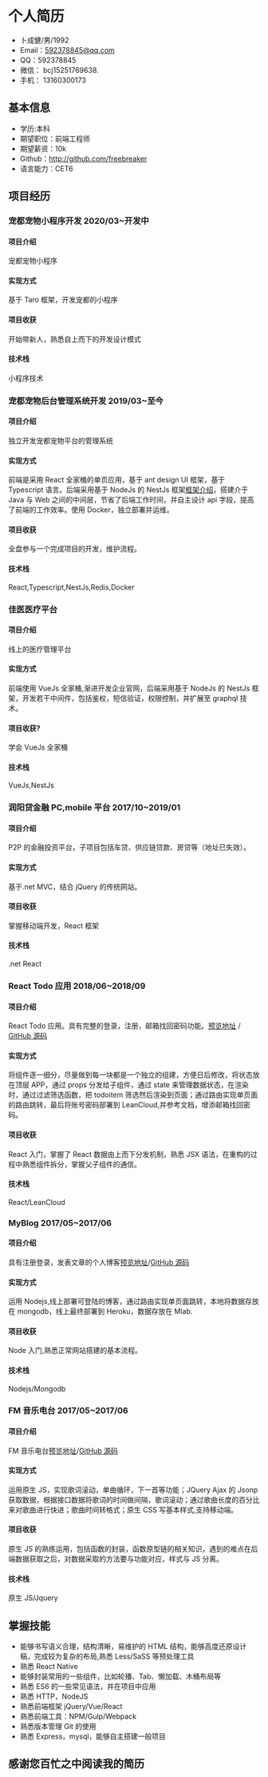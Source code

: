 # 个人简历

- 卜成健/男/1992
- Email：592378845@qq.com
- QQ：592378845
- 微信： bcj15251769638.
- 手机： 13160300173

## 基本信息

- 学历:本科
- 期望职位：前端工程师
- 期望薪资：10k
- Github：http://github.com/freebreaker
- 语言能力：CET6

## 项目经历

### 宠都宠物小程序开发 2020/03~开发中

#### 项目介绍

宠都宠物小程序

#### 实现方式

基于 Taro 框架，开发宠都的小程序

#### 项目收获

开始带新人，熟悉自上而下的开发设计模式

#### 技术栈

小程序技术

### 宠都宠物后台管理系统开发 2019/03~至今

#### 项目介绍

独立开发宠都宠物平台的管理系统

#### 实现方式

前端是采用 React 全家桶的单页应用，基于 ant design UI 框架，基于 Typescript 语言。后端采用基于 NodeJs 的 NestJs 框架[框架介绍](https://www.runyangdai.com/)，搭建介于 Java 与 Web 之间的中间层，节省了后端工作时间，并自主设计 api 字段，提高了前端的工作效率。使用 Docker，独立部署并运维。

#### 项目收获

全盘参与一个完成项目的开发，维护流程。

#### 技术栈

React,Typescript,NestJs,Redis,Docker

### 佳医医疗平台

#### 项目介绍

线上的医疗管理平台

#### 实现方式

前端使用 VueJs 全家桶,渐进开发企业官网，后端采用基于 NodeJs 的 NestJs 框架，开发若干中间件，包括鉴权，短信验证，权限控制，并扩展至 graphql 技术。

#### 项目收获?

学会 VueJs 全家桶

#### 技术栈

VueJs,NestJs

### 润阳贷金融 PC,mobile 平台 2017/10~2019/01

#### 项目介绍

P2P 的金融投资平台，子项目包括车贷、供应链贷款、房贷等（地址已失效）。

#### 实现方式

基于.net MVC，结合 jQuery 的传统网站。

#### 项目收获

掌握移动端开发，React 框架

#### 技术栈

.net React

### React Todo 应用 2018/06~2018/09

#### 项目介绍

React Todo 应用。具有完整的登录，注册，邮箱找回密码功能。[预览地址](https://freebreaker.github.io/leanCloudTodo/build/index.html) / [GitHub 源码](https://github.com/freebreaker/leanCloudTodo/tree/master/src)

#### 实现方式

将组件逐一细分，尽量做到每一块都是一个独立的组建，方便日后修改，将状态放在顶层 APP，通过 props 分发给子组件，通过 state 来管理数据状态，在渲染时，通过过滤筛选函数，把 todoitem 筛选然后渲染到页面；通过路由实现单页面的路由跳转，最后将账号密码部署到 LeanCloud,并参考文档，增添邮箱找回密码。

#### 项目收获

React 入门，掌握了 React 数据由上而下分发机制，熟悉 JSX 语法，在重构的过程中熟悉组件拆分，掌握父子组件的通信。

#### 技术栈

React/LeanCloud

### MyBlog 2017/05~2017/06

#### 项目介绍

具有注册登录，发表文章的个人博客[预览地址](https://dadablog.herokuapp.com/signin)/[GitHub 源码](https://github.com/freebreaker/FreeBlog)

#### 实现方式

运用 Nodejs,线上部署可登陆的博客，通过路由实现单页面跳转，本地将数据存放在 mongodb，线上最终部署到 Heroku，数据存放在 Mlab.

#### 项目收获

Node 入门,熟悉正常网站搭建的基本流程。

#### 技术栈

Nodejs/Mongodb

### FM 音乐电台 2017/05~2017/06

#### 项目介绍

FM 音乐电台[预览地址](https://freebreaker.github.io/FM-Radio/music.html)/[GitHub 源码](https://github.com/freebreaker/FM-Radio)

#### 实现方式

运用原生 JS，实现歌词滚动，单曲循环，下一首等功能；JQuery Ajax 的 Jsonp 获取数据，根据接口数据将歌词的时间做间隔，歌词滚动；通过歌曲长度的百分比来对歌曲进行快进；歌曲时间转格式；原生 CSS 写基本样式,支持移动端。

#### 项目收获

原生 JS 的熟练运用，包括函数的封装，函数原型链的相关知识，遇到的难点在后端数据获取之后，对数据采取的方法要与功能对应，样式与 JS 分离。

#### 技术栈

原生 JS/Jquery

## 掌握技能

- 能够书写语义合理，结构清晰，易维护的 HTML 结构，能够高度还原设计稿，完成较为复杂的布局,熟悉 Less/SaSS 等预处理工具
- 熟悉 React Native
- 能够封装常用的一些组件，比如轮播、Tab、懒加载、木桶布局等
- 熟悉 ES6 的一些常见语法，并在项目中应用
- 熟悉 HTTP，NodeJS
- 熟悉前端框架 jQuery/Vue/React
- 熟悉前端工具：NPM/Gulp/Webpack
- 熟悉版本管理 Git 的使用
- 熟悉 Express，mysql，能够自主搭建一般项目

## 感谢您百忙之中阅读我的简历
